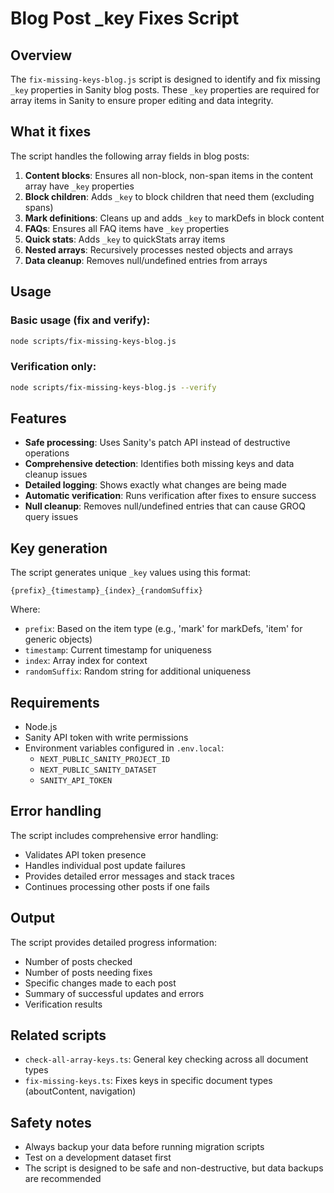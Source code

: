 # Blog Post _key Fixes Script

## Overview

The `fix-missing-keys-blog.js` script is designed to identify and fix missing `_key` properties in Sanity blog posts. These `_key` properties are required for array items in Sanity to ensure proper editing and data integrity.

## What it fixes

The script handles the following array fields in blog posts:

1. **Content blocks**: Ensures all non-block, non-span items in the content array have `_key` properties
2. **Block children**: Adds `_key` to block children that need them (excluding spans)
3. **Mark definitions**: Cleans up and adds `_key` to markDefs in block content
4. **FAQs**: Ensures all FAQ items have `_key` properties
5. **Quick stats**: Adds `_key` to quickStats array items
6. **Nested arrays**: Recursively processes nested objects and arrays
7. **Data cleanup**: Removes null/undefined entries from arrays

## Usage

### Basic usage (fix and verify):
```bash
node scripts/fix-missing-keys-blog.js
```

### Verification only:
```bash
node scripts/fix-missing-keys-blog.js --verify
```

## Features

- **Safe processing**: Uses Sanity's patch API instead of destructive operations
- **Comprehensive detection**: Identifies both missing keys and data cleanup issues
- **Detailed logging**: Shows exactly what changes are being made
- **Automatic verification**: Runs verification after fixes to ensure success
- **Null cleanup**: Removes null/undefined entries that can cause GROQ query issues

## Key generation

The script generates unique `_key` values using this format:
```
{prefix}_{timestamp}_{index}_{randomSuffix}
```

Where:
- `prefix`: Based on the item type (e.g., 'mark' for markDefs, 'item' for generic objects)
- `timestamp`: Current timestamp for uniqueness
- `index`: Array index for context
- `randomSuffix`: Random string for additional uniqueness

## Requirements

- Node.js
- Sanity API token with write permissions
- Environment variables configured in `.env.local`:
  - `NEXT_PUBLIC_SANITY_PROJECT_ID`
  - `NEXT_PUBLIC_SANITY_DATASET`
  - `SANITY_API_TOKEN`

## Error handling

The script includes comprehensive error handling:
- Validates API token presence
- Handles individual post update failures
- Provides detailed error messages and stack traces
- Continues processing other posts if one fails

## Output

The script provides detailed progress information:
- Number of posts checked
- Number of posts needing fixes
- Specific changes made to each post
- Summary of successful updates and errors
- Verification results

## Related scripts

- `check-all-array-keys.ts`: General key checking across all document types
- `fix-missing-keys.ts`: Fixes keys in specific document types (aboutContent, navigation)

## Safety notes

- Always backup your data before running migration scripts
- Test on a development dataset first
- The script is designed to be safe and non-destructive, but data backups are recommended